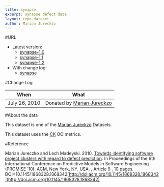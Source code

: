 ```yaml
---
title: synapse
excerpt: synapse defect data
layout: repo-dataset
author: Marian Jureckzo
---
```



#URL

  * Latest version: 
    * [synapse-1.0](https://terapromise.csc.ncsu.edu:8443/svn/repo/defect/ck/synapse/synapse-1.0.csv)
    * [synapse-1.1](https://terapromise.csc.ncsu.edu:8443/svn/repo/defect/ck/synapse/synapse-1.1.csv)
    * [synapse-1.2](https://terapromise.csc.ncsu.edu:8443/svn/repo/defect/ck/synapse/synapse-1.2.csv)
  * With change log: 
    * [synapse](https://terapromise.csc.ncsu.edu:8443/svn/repo/defect/ck/synapse/)

#Change Log

When | What
---- | ----
July 26, 2010 | Donated by [Marian Jureckzo](/repo/people/data-donors/promise3.html)

#About the data

This dataset is one of the [Marian Jureckzo](/repo/people/data-donors/promise3.html) Datasets.

This dataset uses the [CK](/repo/defect/ck) OO metrics.

#Reference

Marian Jureczko and Lech Madeyski. 2010. [Towards identifying software project clusters with regard to defect prediction](http://dl.acm.org/citation.cfm?id=1868328.1868342&coll=DL&dl=GUIDE&CFID=96280125&CFTOKEN=47274353). In
Proceedings of the 6th International Conference on Predictive
Models in Software Engineering (PROMISE '10). ACM, New York,
NY, USA, , Article 9 , 10 pages. DOI=10.1145/1868328.1868342[http://doi.acm.org/10.1145/1868328.1868342](http://doi.acm.org/10.1145/1868328.1868342)
